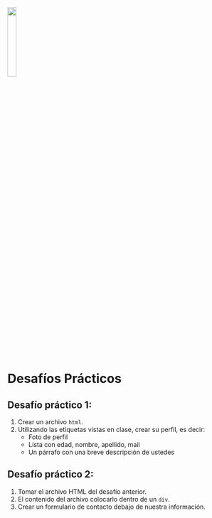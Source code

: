 <img src="./images/avatar-sin fondo.png" width="20%">

# Desafíos Prácticos

## Desafío práctico 1:
1. Crear un archivo `html`.
2. Utilizando las etiquetas vistas en clase, crear su perfil, es decir:
   - Foto de perfil
   - Lista con edad, nombre, apellido, mail
   - Un párrafo con una breve descripción de ustedes

## Desafío práctico 2:
1. Tomar el archivo HTML del desafío anterior.
2. El contenido del archivo colocarlo dentro de un `div`.
3. Crear un formulario de contacto debajo de nuestra información.

